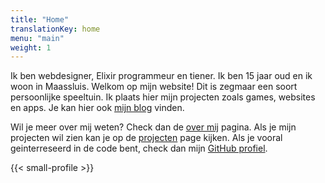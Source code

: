 ```yaml
---
title: "Home"
translationKey: home
menu: "main"
weight: 1
---
```


Ik ben webdesigner, Elixir programmeur en tiener. Ik ben 15 jaar oud en ik woon in Maassluis. Welkom op mijn website! Dit is zegmaar een soort persoonlijke speeltuin. Ik plaats hier mijn projecten zoals games, websites en apps. Je kan hier ook [mijn blog](https://blog.geheimesite.nl) vinden.

Wil je meer over mij weten? Check dan de [over mij](/over-mij) pagina. Als je mijn projecten wil zien kan je op de [projecten](/projecten) page kijken. Als je vooral geinterreseerd in de code bent, check dan mijn [GitHub profiel](https://github.com/RobinBoers).

{{< small-profile >}}
